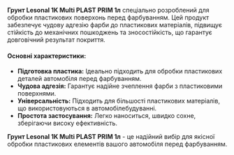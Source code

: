 **Грунт Lesonal 1K Multi PLAST PRIM 1л** спеціально розроблений для обробки пластикових поверхонь перед фарбуванням. Цей продукт забезпечує чудову адгезію фарби до пластикових матеріалів, підвищує стійкість до механічних пошкоджень та зносостійкість, що гарантує довговічний результат покриття.

#### Основні характеристики:

- **Підготовка пластика:** Ідеально підходить для обробки пластикових деталей автомобіля перед фарбуванням.
- **Чудова адгезія:** Гарантує надійне зчеплення фарби з пластиковими поверхнями.
- **Універсальність:** Підходить для більшості пластикових матеріалів, що використовуються в автомобілебудуванні.
- **Простота застосування:** Легко наноситься, швидко сохне, зберігаючи високу ефективність.

**Грунт Lesonal 1K Multi PLAST PRIM 1л** - це надійний вибір для якісної обробки пластикових елементів вашого автомобіля перед фарбуванням.
